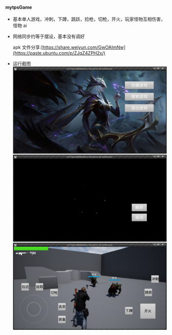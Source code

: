 #### mytpsGame

- 基本单人游戏，冲刺，下蹲，跳跃，捡枪，切枪，开火，玩家怪物互相伤害，怪物 ai
- 网络同步约等于摆设，基本没有调好

  apk 文件分享:[https://share.weiyun.com/GwOAImNw](https://paste.ubuntu.com/p/ZJqZ4ZPH2x/)

- 运行截图
  ![](./image/1.png)
  ![](./image/2.png)
  ![](./image/3.png)
